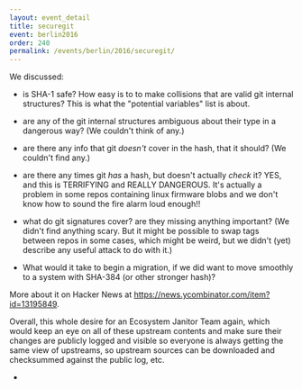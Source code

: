 ```yaml
---
layout: event_detail
title: securegit
event: berlin2016
order: 240
permalink: /events/berlin/2016/securegit/
---
```


We discussed:

- is SHA-1 safe?  How easy is to to make collisions that are valid git internal structures?  This is what the "potential variables" list is about.

- are any of the git internal structures ambiguous about their type in a dangerous way?  (We couldn't think of any.)

- are there any info that git *doesn't* cover in the hash, that it should?  (We couldn't find any.)

- are there any times git *has* a hash, but doesn't actually *check* it?  YES, and this is TERRIFYING and REALLY DANGEROUS. It's actually a problem in some repos containing linux firmware blobs and we don't know how to sound the fire alarm loud enough!!

- what do git signatures cover?  are they missing anything important?  (We didn't find anything scary.  But it might be possible to swap tags between repos in some cases, which might be weird, but we didn't (yet) describe any useful attack to do with it.)

- What would it take to begin a migration, if we did want to move smoothly to a system with SHA-384 (or other stronger hash)?


More about it on Hacker News at https://news.ycombinator.com/item?id=13195849.

Overall, this whole desire for an Ecosystem Janitor Team again, which would keep an eye on all of these upstream contents and make sure their changes are publicly logged and visible so everyone is always getting the same view of upstreams, so upstream sources can be downloaded and checksummed against the public log, etc.

-
